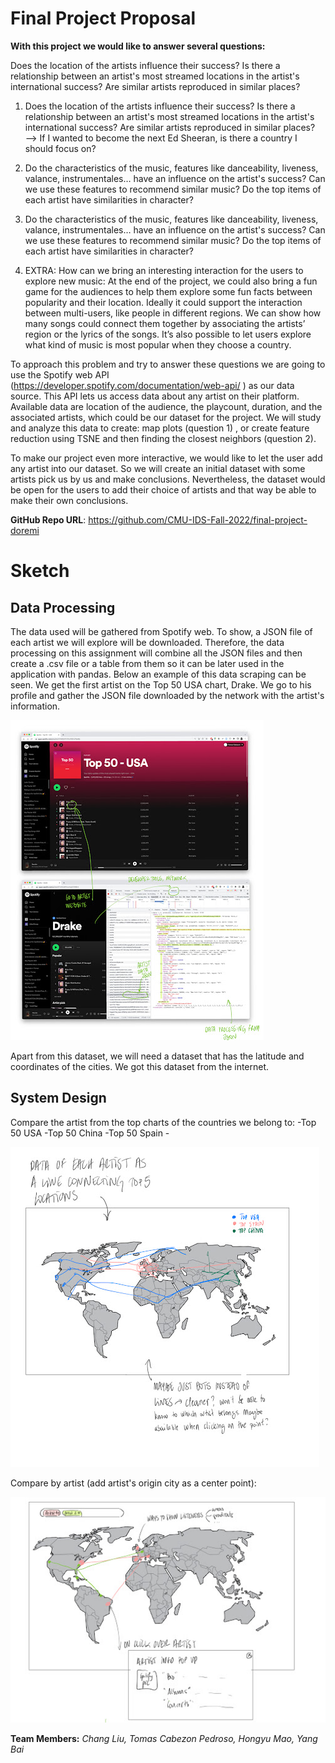 
# Final Project Proposal

**With this project we would like to answer several questions:**

Does the location of the artists influence their success? Is there a relationship between an artist's most streamed locations in the artist's international success? Are similar artists reproduced in similar places?
1. Does the location of the artists influence their success? Is there a relationship between an artist's most streamed locations in the artist's international success? Are similar artists reproduced in similar places?
—>  If I wanted to become the next Ed Sheeran, is there a country I should focus on?

2. Do the characteristics of the music, features like danceability, liveness, valance, instrumentales… have an influence on the artist's success? Can we use these features to recommend similar music? Do the top items of each artist have similarities in character?
2. Do the characteristics of the music, features like danceability, liveness, valance, instrumentales… have an influence on the artist's success? Can we use these features to recommend similar music? Do the top items of each artist have similarities in character?


3. EXTRA: How can we bring an interesting interaction for the users to explore new music:
At the end of the project, we could also bring a fun game for the audiences to help them explore some fun facts between popularity and their location. Ideally it could support the interaction between multi-users, like people in different regions. We can show how many songs could connect them together by associating the artists’ region or the lyrics of the songs. It’s also possible to let users explore what kind of music is most popular when they choose a country.

To approach this problem and try to answer these questions we are going to use the  Spotify web API (https://developer.spotify.com/documentation/web-api/ ) as our data source. This API lets us access data about any artist on their platform. Available data are location of the audience, the playcount, duration, and the associated artists, which could be our dataset for the project.  We will study and analyze this data to create: map plots (question 1) , or create feature reduction using TSNE and then finding the closest neighbors (question 2). 
 
To make our project even more interactive, we would like to let the user add any artist into our dataset. So we will create an initial dataset with some artists pick us by us and make conclusions. Nevertheless, the dataset would be open for the users to add their choice of artists and that way be able to make their own conclusions.

**GitHub Repo URL**: https://github.com/CMU-IDS-Fall-2022/final-project-doremi 

# Sketch

## Data Processing

The data used will be gathered from Spotify web. To show, a JSON file of each artist we will explore will be downloaded. Therefore, the data processing on this assignment will combine all the JSON files and then create a .csv file or a table from them so it can be later used in the application with pandas.
Below an example of this data scraping can be seen. We get the first artist on the Top 50 USA chart, Drake. We go to his profile and gather the JSON file downloaded by the network with the artist's information.


![image](https://github.com/CMU-IDS-Fall-2022/final-project-doremi/blob/main/1.jpeg)
 
Apart from this dataset, we will need a dataset that has the latitude and coordinates of the cities. We got this dataset from the internet.

## System Design

Compare the artist from the top charts of the countries we belong to:
-Top 50 USA -Top 50 China -Top 50 Spain -

![image](https://github.com/CMU-IDS-Fall-2022/final-project-doremi/blob/main/2.jpeg)

Compare by artist (add artist's origin city as a center point):

![image](https://github.com/CMU-IDS-Fall-2022/final-project-doremi/blob/main/3.jpeg)



**Team Members:**  *Chang Liu, Tomas Cabezon Pedroso, Hongyu Mao, Yang Bai*

